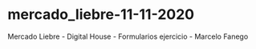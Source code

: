 # mercado_liebre-11-11-2020
Mercado Liebre - Digital House - Formularios ejercicio - Marcelo Fanego
